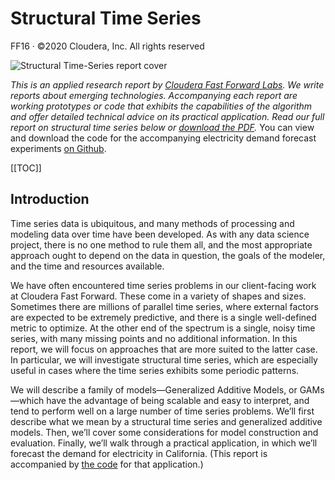 # Structural Time Series

FF16 &middot; ©2020 Cloudera, Inc. All rights reserved

![Structural Time-Series report cover](figures/ff16-cover-splash.png)

_This is an applied research report by <a href="https://www.cloudera.com/products/fast-forward-labs-research.html">Cloudera Fast Forward Labs</a>.
We write reports about emerging technologies.
Accompanying each report are working prototypes or code that exhibits the capabilities of the algorithm and offer detailed technical advice on its practical application.
Read our full report on structural time series below or <a href="/FF16-Structural_Time_Series-Cloudera_Fast_Forward.pdf" target="_blank" id="report-pdf-download">download the PDF</a>._ You can view and download the code for the accompanying electricity demand forecast experiments <a href="https://github.com/fastforwardlabs/structural-time-series" target="_blank">on Github</a>.

[[TOC]]

## Introduction

Time series data is ubiquitous, and many methods of processing and modeling data over time have been developed.
As with any data science project, there is no one method to rule them all, and the most appropriate approach ought to depend on the data in question, the goals of the modeler, and the time and resources available.

We have often encountered time series problems in our client-facing work at Cloudera Fast Forward.
These come in a variety of shapes and sizes.
Sometimes there are millions of parallel time series, where external factors are expected to be extremely predictive, and there is a single well-defined metric to optimize.
At the other end of the spectrum is a single, noisy time series, with many missing points and no additional information.
In this report, we will focus on approaches that are more suited to the latter case.
In particular, we will investigate structural time series, which are especially useful in cases where the time series exhibits some periodic patterns.

We will describe a family of models—Generalized Additive Models, or GAMs—which have the advantage of being scalable and easy to interpret, and tend to perform well on a large number of time series problems.
We’ll first describe what we mean by a structural time series and generalized additive models.
Then, we’ll cover some considerations for model construction and evaluation.
Finally, we’ll walk through a practical application, in which we’ll forecast the demand for electricity in California.
(This report is accompanied by [the code](https://github.com/fastforwardlabs/structural-time-series) for that application.)
